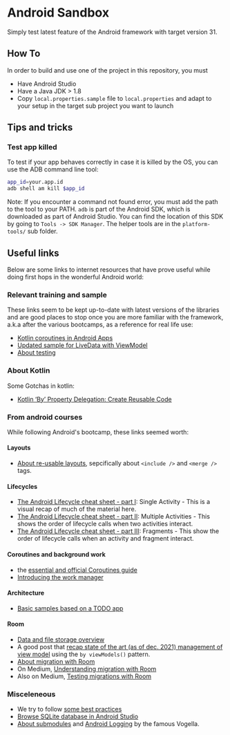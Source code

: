 # Android Sandbox

Simply test latest feature of the Android framework with target version 31.

## How To

In order to build and use one of the project in this repository, you must

- Have Android Studio
- Have a Java JDK > 1.8
- Copy `local.properties.sample` file to `local.properties` and adapt to your setup in the target sub project you want to launch

## Tips and tricks

### Test app killed

To test if your app behaves correctly in case it is killed by the OS, you can use the ADB command line tool:

```sh
app_id=your.app.id
adb shell am kill $app_id
```

Note: If you encounter a command not found error, you must add the path to the tool to your PATH.
`adb` is part of the Android SDK, which is downloaded as part of Android Studio. You can find the location of this SDK by going to `Tools -> SDK Manager`. The helper tools are in the `platform-tools/` sub folder. 

## Useful links

Below are some links to internet resources that have prove useful while doing first hops in the wonderful Android world:

### Relevant training and sample

These links seem to be kept up-to-date with latest versions of the libraries and are good places to stop once you are more familiar with the framework, a.k.a after the various bootcamps, as a reference for real life use:

- [Kotlin coroutines in Android Apps](https://developer.android.com/codelabs/kotlin-coroutines)
- [Updated sample for LiveData with ViewModel](https://developer.android.com/codelabs/basic-android-kotlin-training-livedata)
- [About testing](https://developer.android.com/training/testing)

### About Kotlin

Some Gotchas in kotlin:

- [Kotlin ‘By’ Property Delegation: Create Reusable Code](https://medium.com/rocket-fuel/kotlin-by-property-delegation-create-reusable-code-f2bc2253e227)

### From android courses

While following Android's bootcamp, these links seemed worth:

#### Layouts

- [About re-usable layouts](https://developer.android.com/training/improving-layouts/reusing-layouts), sepcifically about `<include />` and `<merge />` tags.

#### Lifecycles

- [The Android Lifecycle cheat sheet - part I](https://medium.com/androiddevelopers/the-android-lifecycle-cheat-sheet-part-i-single-activities-e49fd3d202ab): Single Activity - This is a visual recap of much of the material here.
- [The Android Lifecycle cheat sheet - part II](https://medium.com/androiddevelopers/the-android-lifecycle-cheat-sheet-part-ii-multiple-activities-a411fd139f24): Multiple Activities - This shows the order of lifecycle calls when two activities interact.
- [The Android Lifecycle cheat sheet - part III](https://medium.com/androiddevelopers/the-android-lifecycle-cheat-sheet-part-iii-fragments-afc87d4f37fd): Fragments - This show the order of lifecycle calls when an activity and fragment interact.

#### Coroutines and background work

- the [essential and official Coroutines guide](https://kotlinlang.org/docs/coroutines-guide.html)
- [Introducing the work manager](https://medium.com/androiddevelopers/introducing-workmanager-2083bcfc4712)

#### Architecture

- [Basic samples based on a TODO app](https://github.com/android/architecture-samples)

#### Room

- [Data and file storage overview](https://developer.android.com/training/data-storage)
- A good post that [recap state of the art (as of dec. 2021) management of view model](https://proandroiddev.com/optimizing-viewmodel-with-lifecycle-2-2-0-a2895b5c01fd) using the `by viewModels()` pattern.
- [About migration with Room](https://developer.android.com/training/data-storage/room/migrating-db-versions)
- On Medium, [Understanding migration with Room](https://medium.com/androiddevelopers/understanding-migrations-with-room-f01e04b07929)
- Also on Medium, [Testing migrations with Room](https://medium.com/androiddevelopers/testing-room-migrations-be93cdb0d975)


### Misceleneous 

- We try to follow [some best practices](https://github.com/futurice/android-best-practices)
- [Browse SQLite database in Android Studio](https://medium.com/@mattyskala/browse-sqlite-database-in-android-studio-4fbba6cca105)
- [About submodules](https://www.vogella.com/tutorials/GitSubmodules/article.html) and [Android Logging](https://www.vogella.com/tutorials/AndroidLogging/article.html) by the famous Vogella.


